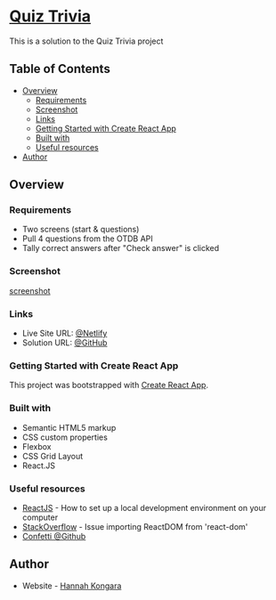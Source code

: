 # [Quiz Trivia](#quiz-trivia)

This is a solution to the Quiz Trivia project

## Table of Contents
- [Overview](#overview)
  - [Requirements](#requirements)
  - [Screenshot](#screenshot)
  - [Links](#links)
  - [Getting Started with Create React App](#getting-started-with-create-react-app)
  - [Built with](#built-with)
  - [Useful resources](#useful-resources)
- [Author](#author)

## Overview

### Requirements

 - Two screens (start & questions)
 - Pull 4 questions from the OTDB API
 - Tally correct answers after "Check answer" is clicked

### Screenshot

[screenshot](tenzies-game/src/screenshots/screenshot.png)


### Links

- Live Site URL: [@Netlify](https://quiz-trivia-byhannah.netlify.app//)
- Solution URL: [@GitHub](https://github.com/hannahpietersen/quiz-trivia)

### Getting Started with Create React App

This project was bootstrapped with [Create React App](https://github.com/facebook/create-react-app).

### Built with

 - Semantic HTML5 markup
 - CSS custom properties
 - Flexbox
 - CSS Grid Layout
 - React.JS

### Useful resources

- [ReactJS](https://reactjs.org/tutorial/tutorial.html) - How to set up a local development environment on your computer
- [StackOverflow](https://stackoverflow.com/questions/71743492/issue-importing-createroot-from-react-dom-client) - Issue importing ReactDOM from 'react-dom'
-  [Confetti @Github](https://github.com/alampros/react-confetti)

  ## Author

- Website - [Hannah Kongara](https://hannahkongara.netlify.app/)
